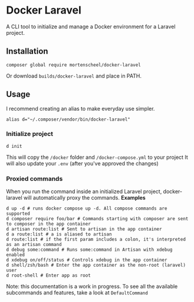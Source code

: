 # Docker Laravel
A CLI tool to initialize and manage a Docker environment for a Laravel project.

## Installation
```shell
composer global require mortenscheel/docker-laravel
```
Or download `builds/docker-laravel` and place in PATH.

## Usage
I recommend creating an alias to make everyday use simpler.
```shell
alias d="~/.composer/vendor/bin/docker-laravel"
```
### Initialize project
```shell
d init
```
This will copy the `/docker` folder and `/docker-compose.yml` to your project
It will also update your `.env` (after you've approved the changes)

### Proxied commands
When you run the command inside an initialized Laravel project, docker-laravel will automatically proxy the commands.
**Examples**
```shell
d up -d # runs docker compose up -d. All compose commands are supported
d composer require foo/bar # Commands starting with composer are sent to composer in the app container
d artisan route:list # Sent to artisan in the app container
d a route:list # a is aliased to artisan
d route:list # if the first param includes a colon, it's interpreted as an artisan command
d debug some:command # Runs some:command in Artisan with xdebug enabled
d xdebug on/off/status # Controls xdebug in the app container
d shell/zsh/bash # Enter the app container as the non-root (laravel) user
d root-shell # Enter app as root
```
Note: this documentation is a work in progress. To see all the available subcommands and features, take a look at `DefaultCommand`
